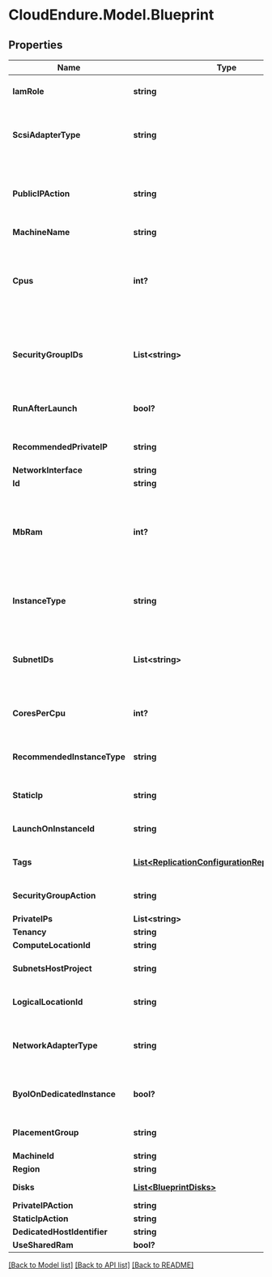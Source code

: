 # CloudEndure.Model.Blueprint
## Properties

Name | Type | Description | Notes
------------ | ------------- | ------------- | -------------
**IamRole** | **string** | AWS only. Possible values can be fetched from the Region object. | [optional] 
**ScsiAdapterType** | **string** | Currently relevant for vCenter cloud only. Possible values can be fetched from the Region object. | [optional] 
**PublicIPAction** | **string** | Whether to allocate an ephemeral public IP, or not. AS_SUBNET causes CloudEndure to copy this property from the source machine. | [optional] 
**MachineName** | **string** |  | [optional] 
**Cpus** | **int?** | Number of CPUs per per Target machine; Currently relevant for vCenter cloud only; Max value can be fetched from the maxCpusPerMachine property of the Region object.  | [optional] 
**SecurityGroupIDs** | **List&lt;string&gt;** | AWS only. The security groups that will be applied to the target machine. Possible values can be fetched from the Region object. | [optional] 
**RunAfterLaunch** | **bool?** | AWS only. Whether to power on the launched target machine after launch. True by default. | [optional] 
**RecommendedPrivateIP** | **string** | The private IP address recommended for use with this machine. | [optional] 
**NetworkInterface** | **string** |  | [optional] 
**Id** | **string** |  | [optional] 
**MbRam** | **int?** | MB RAM per Target machine; Currently relevant for vCenter cloud only; Max value can be fetched from the maxMbRamPerMachine property of the Region object.  | [optional] 
**InstanceType** | **string** | Possible values can be fetched from the Region object, plus special values \&quot;COPY_ORIGIN\&quot; or \&quot;CUSTOM\&quot; | [optional] 
**SubnetIDs** | **List&lt;string&gt;** | AWS only. Configures a subnets in which the instance network interface will take part. Possible values can be fetched from the Region object. | [optional] 
**CoresPerCpu** | **int?** | Number of CPU cores per CPU in Target machine; Currently relevant for vCenter cloud only. | [optional] 
**RecommendedInstanceType** | **string** | When instance rightsizing is enabled, the instance type suitable for the source machine&#x27;s HW | [optional] 
**StaticIp** | **string** | Possible values can be fetched from the Region object. | [optional] 
**LaunchOnInstanceId** | **string** | instance id for target machine managed by AMS. | [optional] 
**Tags** | [**List&lt;ReplicationConfigurationReplicationTags&gt;**](ReplicationConfigurationReplicationTags.md) | AWS only. Tags that will be applied to the target machine. | [optional] 
**SecurityGroupAction** | **string** | How to assign a security group to the target machine. | [optional] 
**PrivateIPs** | **List&lt;string&gt;** |  | [optional] 
**Tenancy** | **string** |  | [optional] 
**ComputeLocationId** | **string** |  | [optional] 
**SubnetsHostProject** | **string** | GCP only. Host project for cross project network subnet. | [optional] 
**LogicalLocationId** | **string** | vcenter &#x3D; vmFolder; relates to $ref LogicalLocation | [optional] 
**NetworkAdapterType** | **string** | Currently relevant for vCenter cloud only. Possible values can be fetched from the Region object. | [optional] 
**ByolOnDedicatedInstance** | **bool?** | specifies whether to use byol windows license if dedicated instance tenancy is selected. | [optional] 
**PlacementGroup** | **string** | AWS only. Possible values can be fetched from the Region object. | [optional] 
**MachineId** | **string** |  | [optional] 
**Region** | **string** |  | [optional] 
**Disks** | [**List&lt;BlueprintDisks&gt;**](BlueprintDisks.md) | AWS only. Target machine disk properties. | [optional] 
**PrivateIPAction** | **string** |  | [optional] 
**StaticIpAction** | **string** |  | [optional] 
**DedicatedHostIdentifier** | **string** |  | [optional] 
**UseSharedRam** | **bool?** |  | [optional] 

[[Back to Model list]](../README.md#documentation-for-models) [[Back to API list]](../README.md#documentation-for-api-endpoints) [[Back to README]](../README.md)

